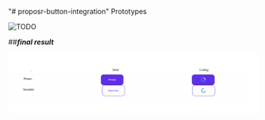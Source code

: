 "# proposr-button-integration"
Prototypes

![TODO ](/img/resultat_voulu.jpeg)

##_**final result**_

![Final result](/img/result_final_button.png)

